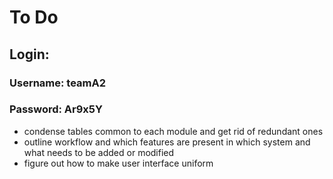 # To Do 

## Login:
### Username: teamA2
### Password: Ar9x5Y


* condense tables common to each module and get rid of redundant ones 
* outline workflow and which features are present in which system and what needs to be added or modified
* figure out how to make user interface uniform
